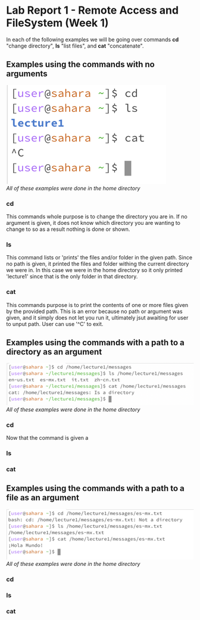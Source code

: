 # Lab Report 1 - Remote Access and FileSystem (Week 1)
In each of the following examples we will be going over commands **cd** "change directory", **ls** "list files", and **cat** "concatenate".
## Examples using the commands with no arguments
![Image](LR1ex1.png) <br>
*All of these examples were done in the home directory*
### cd 
This commands whole purpose is to change the directory you are in. If no argument is given, it does not know which directory you are wanting to change to so as a result nothing is done or shown.
### ls
This command lists or 'prints' the files and/or folder in the given path. Since no path is given, it printed the files and folder withing the current directory we were in. In this case we were in the home directory so it only printed 'lecture1' since that is the only folder in that directory.
### cat
This commands purpose is to print the contents of one or more files given by the provided path. This is an error because no path or argument was given, and it simply does not let you run it, ultimately jsut awaiting for user to unput path. User can use '^C' to exit.
## Examples using the commands with a path to a directory as an argument
![Image](LR1ex2.png) <br>
*All of these examples were done in the home directory*
### cd
Now that the command is given a 
### ls

### cat

## Examples using the commands with a path to a file as an argument
![Image](LR1ex3.png) <br>
*All of these examples were done in the home directory*
### cd

### ls

### cat
